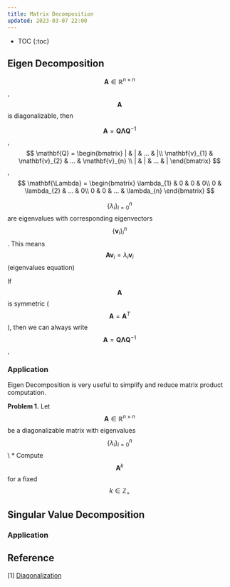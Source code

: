 ```yaml
---
title: Matrix Decomposition 
updated: 2023-03-07 22:00
---
```




* TOC
{:toc}

## Eigen Decomposition

$$ \mathbf{A} \in \mathbb{R}^{n \times n}$$, $$\mathbf{A}$$ is diagonalizable, then 

$$ \mathbf{A}= \mathbf{Q}\mathbf{\Lambda}\mathbf{Q}^{-1}$$, $$ \mathbf{Q} = \begin{bmatrix}
| & | & ...  & |\\
\mathbf{v}_{1} & \mathbf{v}_{2}  & ... & \mathbf{v}_{n}  \\ 
| & | & ... & |
\end{bmatrix} $$, $$ \mathbf{\Lambda} = \begin{bmatrix}
\lambda_{1} & 0 & 0  & 0\\
0 & \lambda_{2}  & ... & 0\\ 
0 & 0 & ... &  \lambda_{n}
\end{bmatrix} $$ 

$$ \{\lambda_{i}\}^{n}_{i=0} $$ are eigenvalues with corresponding eigenvectors $$\{\mathbf{v}_{i}\}^{n}_{i}$$. This means $$ \mathbf{A}\mathbf{v}_{i} = \lambda_{i}\mathbf{v}_{i} $$ (eigenvalues equation) 


If $$\mathbf{A}$$ is symmetric ($$\mathbf{A}=\mathbf{A}^{T}$$), then we can always write $$ \mathbf{A}= \mathbf{Q}\mathbf{\Lambda}\mathbf{Q}^{-1}$$, 

### Application
Eigen Decomposition is very useful to simplify and reduce matrix product computation. 

**Problem 1.**  Let $$\mathbf{A} \in \mathbb{R}^{n \times n}$$ be a diagonalizable matrix with eigenvalues $$ \{\lambda_{i}\}^{n}_{i=0} $$ \\
	* Compute $$\mathbf{A}^{k}$$ for a fixed $$k \in \mathbb{Z}_{+}$$

## Singular Value Decomposition 

### Application 

## Reference
[1] [Diagonalization](https://textbooks.math.gatech.edu/ila/diagonalization.html)

